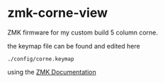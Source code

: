 # zmk-corne-view
ZMK firmware for my custom build 5 column corne.

the keymap file can be found and edited here
```
./config/corne.keymap
```
using the [ZMK Documentation](https://zmk.dev/docs/keymaps/list-of-keycodes)
